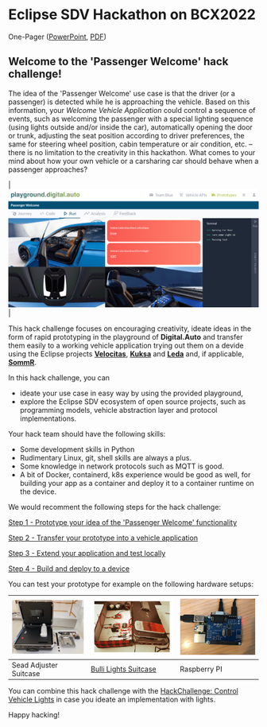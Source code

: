 # Eclipse SDV Hackathon on BCX2022

One-Pager ([PowerPoint](./assets/BCX_Onepager_passenger_welcome.pptx), [PDF](./assets/BCX_Onepager_passenger_welcome.pdf))

## Welcome to the 'Passenger Welcome' hack challenge! 

The idea of the 'Passenger Welcome' use case is that the driver (or a passenger) is detected while he is approaching the vehicle. Based on this information, your _Welcome Vehicle Application_ could control a sequence of events, such as welcoming the passenger with a special lighting sequence (using lights outside and/or inside the car), automatically opening the door or trunk, adjusting the seat position according to driver preferences, the same for steering wheel position, cabin temperature or air condition, etc. – there is no limitation to the creativity in this hackathon. What comes to your mind about how your own vehicle or a carsharing car should behave when a passenger approaches?

|<img src="/assets/PassengerWelcome.png" width="700">|

This hack challenge focuses on encouraging creativity, ideate ideas in the form of rapid prototyping in the playground of __Digital.Auto__ and transfer them easily to a working vehicle application trying out them on a devide using the Eclipse projects [__Velocitas__](https://websites.eclipseprojects.io/velocitas/), [__Kuksa__](https://www.eclipse.org/kuksa/) and [__Leda__](https://eclipse-leda.github.io/leda/) and, if applicable, [__SommR__](https://projects.eclipse.org/projects/automotive.sommr).

In this hack challenge, you can
- ideate your use case in easy way by using the provided playground,
- explore the Eclipse SDV ecosystem of open source projects, such as programming models, vehicle abstraction layer and protocol implementations.

Your hack team should have the following skills:
- Some development skills in Python
- Rudimentary Linux, git, shell skills are always a plus. 
- Some knowledge in network protocols such as MQTT is good.
- A bit of Docker, containerd, k8s experience would be good as well, for building your app as a container and deploy it to a container runtime on the device.


We would recomment the following steps for the hack challenge:

[Step 1 - Prototype your idea of the 'Passenger Welcome' functionality](/docs/step-1-prototyping.md)

[Step 2 - Transfer your prototype into a vehicle application](/docs/step-2-generating.md)

[Step 3 - Extend your application and test locally](/docs/step-3-extending.md)

[Step 4 - Build and deploy to a device](/docs/step-4-deploying.md)

You can test your prototype for example on the following hardware setups:

|<img src="/assets/img/suitcase_seat.png" width="335">|<img src="/assets/img/suitcase_lights.jpg" width="400"> | <img src="/assets/img/pican2_withnotes.jpg" width="330">|
|-|-|-|
|Sead Adjuster Suitcase |  [Bulli Lights Suitcase](https://github.com/Eclipse-SDV-Hackathon-BCX/hackchallenge-control-vehicle-lights) | Raspberry PI |

You can combine this hack challenge with the [HackChallenge: Control Vehicle Lights](https://github.com/Eclipse-SDV-Hackathon-BCX/hackchallenge-control-vehicle-lights) in case you ideate an implementation with lights.

Happy hacking!
